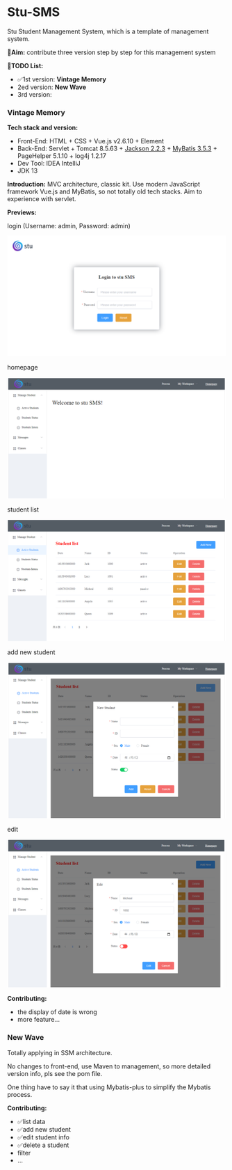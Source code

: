 # Stu-SMS
Stu Student Management System, which is a template of management system.



🎯**Aim:** contribute three version step by step for this management system



📝**TODO List:**

- ✅1st version: **Vintage Memory**
- 2ed version: **New Wave**
- 3rd version: 





### Vintage Memory



**Tech stack and version:**

- Front-End: HTML + CSS + Vue.js v2.6.10 + Element
- Back-End: Servlet + Tomcat 8.5.63 + [Jackson 2.2.3](https://github.com/FasterXML/jackson) + [MyBatis 3.5.3](https://mybatis.org/) + PageHelper 5.1.10 + log4j 1.2.17
- Dev Tool: IDEA IntelliJ
- JDK 13



**Introduction:** MVC architecture, classic kit. Use modern JavaScript framework Vue.js and MyBatis, so not totally old tech stacks. Aim to experience with servlet.



**Previews:**

login (Username: admin, Password: admin)

<img src="previews/1_login.PNG" alt="1_login" style="zoom:50%;" />

homepage

<img src="previews/1_homepage.PNG" alt="1_homepage" style="zoom:50%;" />

student list

<img src="previews/1_studentlist.PNG" alt="1_studentlist" style="zoom:50%;" />

add new student

<img src="previews/1_addnew.PNG" alt="1_addnew" style="zoom:50%;" />

edit

<img src="previews/1_edit.PNG" alt="1_edit" style="zoom:50%;" />





**Contributing:**

- the display of date is wrong
- more feature...





### New Wave

Totally applying in SSM architecture.

No changes to front-end, use Maven to management, so more detailed version info, pls see the pom file.

One thing have to say it that using Mybatis-plus to simplify the Mybatis process.



**Contributing:**

- ✅list data
- ✅add new student
- ✅edit student info
- ✅delete a student
- filter
- ...









